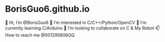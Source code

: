 # BorisGuo6.github.io
👋 Hi, I’m @BorisGuo6 👀 I’m interested in C/C++/Python/OpenCV 🌱 I’m currently learning C/Arduino 💞️ I’m looking to collaborate on C &amp; My Robot 📫 How to reach me @501295806QQ
